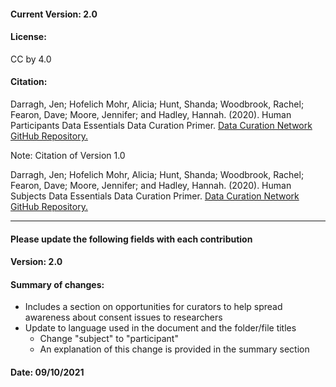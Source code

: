 #### Current Version: 2.0

#### License:

CC by 4.0


#### Citation:

Darragh, Jen; Hofelich Mohr, Alicia; Hunt, Shanda; Woodbrook, Rachel; Fearon, Dave; Moore, Jennifer; and Hadley, Hannah. (2020). Human Participants Data Essentials Data Curation Primer. [Data Curation Network GitHub Repository.](https://github.com/DataCurationNetwork/data-primers)

Note: Citation of Version 1.0

Darragh, Jen; Hofelich Mohr, Alicia; Hunt, Shanda; Woodbrook, Rachel; Fearon, Dave; Moore, Jennifer; and Hadley, Hannah. (2020). Human Subjects Data Essentials Data Curation Primer. [Data Curation Network GitHub Repository.](https://github.com/DataCurationNetwork/data-primers)

_____________

#### Please update the following fields with each contribution


#### Version: 2.0


#### Summary of changes:

- Includes a section on opportunities for curators to help spread awareness about consent issues to researchers
- Update to language used in the document and the folder/file titles
  - Change "subject" to "participant"
  - An explanation of this change is provided in the summary section


#### Date: 09/10/2021
